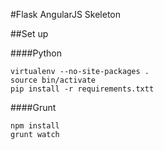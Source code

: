 
#Flask AngularJS Skeleton

##Set up

####Python

    virtualenv --no-site-packages .
    source bin/activate
    pip install -r requirements.txtt

####Grunt

    npm install
    grunt watch



